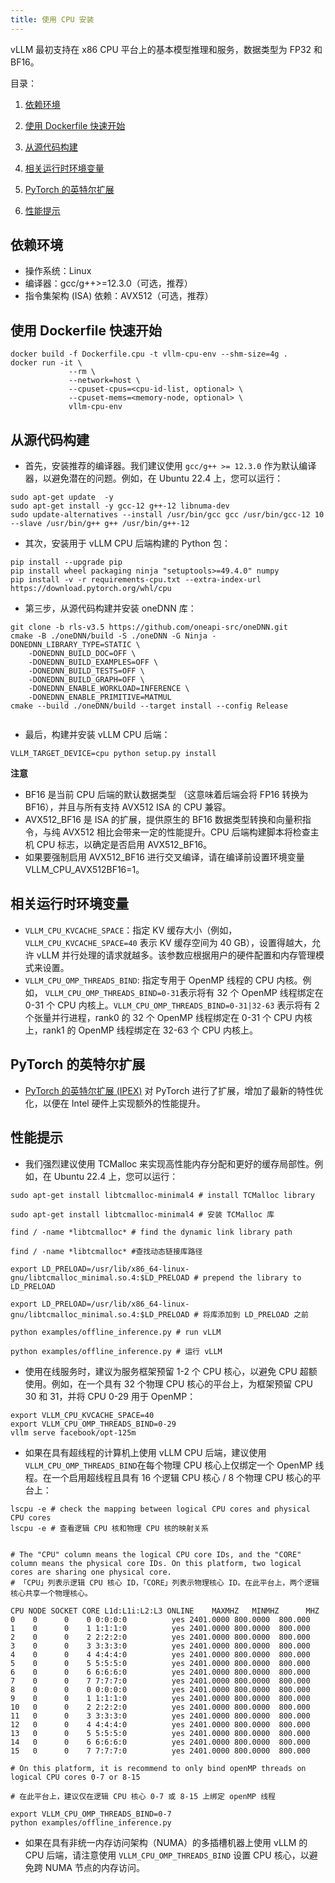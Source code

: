 ```yaml
---
title: 使用 CPU 安装
---
```



vLLM 最初支持在 x86 CPU 平台上的基本模型推理和服务，数据类型为 FP32 和 BF16。


目录：


1. [依赖环境](#依赖环境)

2. [使用 Dockerfile 快速开始](#使用-dockerfile-快速开始)

3. [从源代码构建](#从源代码构建)

4. [相关运行时环境变量](#相关运行时环境变量)

5. [PyTorch 的英特尔扩展](#pytorch-的英特尔扩展)

6. [性能提示](#性能提示)


## 依赖环境

* 操作系统：Linux
* 编译器：gcc/g++>=12.3.0（可选，推荐）
* 指令集架构 (ISA) 依赖：AVX512（可选，推荐）


## 使用 Dockerfile 快速开始

```plain
docker build -f Dockerfile.cpu -t vllm-cpu-env --shm-size=4g .
docker run -it \
             --rm \
             --network=host \
             --cpuset-cpus=<cpu-id-list, optional> \
             --cpuset-mems=<memory-node, optional> \
             vllm-cpu-env
```


## 从源代码构建

* 首先，安装推荐的编译器。我们建议使用 `gcc/g++ >= 12.3.0` 作为默认编译器，以避免潜在的问题。例如，在 Ubuntu 22.4 上，您可以运行：

```plain
sudo apt-get update  -y
sudo apt-get install -y gcc-12 g++-12 libnuma-dev
sudo update-alternatives --install /usr/bin/gcc gcc /usr/bin/gcc-12 10 --slave /usr/bin/g++ g++ /usr/bin/g++-12
```


* 其次，安装用于 vLLM CPU 后端构建的 Python 包：

```plain
pip install --upgrade pip
pip install wheel packaging ninja "setuptools>=49.4.0" numpy
pip install -v -r requirements-cpu.txt --extra-index-url https://download.pytorch.org/whl/cpu
```


* 第三步，从源代码构建并安装 oneDNN 库：

```plain
git clone -b rls-v3.5 https://github.com/oneapi-src/oneDNN.git
cmake -B ./oneDNN/build -S ./oneDNN -G Ninja -DONEDNN_LIBRARY_TYPE=STATIC \
    -DONEDNN_BUILD_DOC=OFF \
    -DONEDNN_BUILD_EXAMPLES=OFF \
    -DONEDNN_BUILD_TESTS=OFF \
    -DONEDNN_BUILD_GRAPH=OFF \
    -DONEDNN_ENABLE_WORKLOAD=INFERENCE \
    -DONEDNN_ENABLE_PRIMITIVE=MATMUL
cmake --build ./oneDNN/build --target install --config Release


```


* 最后，构建并安装 vLLM CPU 后端：

```plain
VLLM_TARGET_DEVICE=cpu python setup.py install
```


**注意**


* BF16 是当前 CPU 后端的默认数据类型 （这意味着后端会将 FP16 转换为 BF16），并且与所有支持 AVX512 ISA 的 CPU 兼容。
* AVX512_BF16 是 ISA 的扩展，提供原生的 BF16 数据类型转换和向量积指令，与纯 AVX512 相比会带来一定的性能提升。CPU 后端构建脚本将检查主机 CPU 标志，以确定是否启用 AVX512_BF16。
* 如果要强制启用 AVX512_BF16 进行交叉编译，请在编译前设置环境变量 VLLM_CPU_AVX512BF16=1。


## 相关运行时环境变量

* `VLLM_CPU_KVCACHE_SPACE`：指定 KV 缓存大小（例如，`VLLM_CPU_KVCACHE_SPACE=40` 表示 KV 缓存空间为 40 GB），设置得越大，允许 vLLM 并行处理的请求就越多。该参数应根据用户的硬件配置和内存管理模式来设置。
* `VLLM_CPU_OMP_THREADS_BIND`: 指定专用于 OpenMP 线程的 CPU 内核。例如， `VLLM_CPU_OMP_THREADS_BIND=0-31`表示将有 32 个 OpenMP 线程绑定在 0-31 个 CPU 内核上。`VLLM_CPU_OMP_THREADS_BIND=0-31|32-63` 表示将有 2 个张量并行进程，rank0 的 32 个 OpenMP 线程绑定在 0-31 个 CPU 内核上，rank1 的 OpenMP 线程绑定在 32-63 个 CPU 内核上。


## PyTorch 的英特尔扩展

* [PyTorch](https://github.com/intel/intel-extension-for-pytorch)[ 的英特尔扩展](https://github.com/intel/intel-extension-for-pytorch)[ (IPEX)](https://github.com/intel/intel-extension-for-pytorch) 对 PyTorch 进行了扩展，增加了最新的特性优化，以便在 Intel 硬件上实现额外的性能提升。


## 性能提示

* 我们强烈建议使用 TCMalloc 来实现高性能内存分配和更好的缓存局部性。例如，在 Ubuntu 22.4 上，您可以运行：

```plain
sudo apt-get install libtcmalloc-minimal4 # install TCMalloc library

sudo apt-get install libtcmalloc-minimal4 # 安装 TCMalloc 库

find / -name *libtcmalloc* # find the dynamic link library path

find / -name *libtcmalloc* #查找动态链接库路径

export LD_PRELOAD=/usr/lib/x86_64-linux-gnu/libtcmalloc_minimal.so.4:$LD_PRELOAD # prepend the library to LD_PRELOAD

export LD_PRELOAD=/usr/lib/x86_64-linux-gnu/libtcmalloc_minimal.so.4:$LD_PRELOAD # 将库添加到 LD_PRELOAD 之前

python examples/offline_inference.py # run vLLM

python examples/offline_inference.py # 运行 vLLM
```


* 使用在线服务时，建议为服务框架预留 1-2 个 CPU 核心，以避免 CPU 超额使用。例如，在一个具有 32 个物理 CPU 核心的平台上，为框架预留 CPU 30 和 31，并将 CPU 0-29 用于 OpenMP：

```plain
export VLLM_CPU_KVCACHE_SPACE=40
export VLLM_CPU_OMP_THREADS_BIND=0-29 
vllm serve facebook/opt-125m
```


* 如果在具有超线程的计算机上使用 vLLM CPU 后端，建议使用 `VLLM_CPU_OMP_THREADS_BIND`在每个物理 CPU 核心上仅绑定一个 OpenMP 线程。在一个启用超线程且具有 16 个逻辑 CPU 核心 / 8 个物理 CPU 核心的平台上：

```plain
lscpu -e # check the mapping between logical CPU cores and physical CPU cores
lscpu -e # 查看逻辑 CPU 核和物理 CPU 核的映射关系


# The "CPU" column means the logical CPU core IDs, and the "CORE" column means the physical core IDs. On this platform, two logical cores are sharing one physical core. 
# 「CPU」列表示逻辑 CPU 核心 ID，「CORE」列表示物理核心 ID。在此平台上，两个逻辑核心共享一个物理核心。

CPU NODE SOCKET CORE L1d:L1i:L2:L3 ONLINE    MAXMHZ   MINMHZ      MHZ
0    0      0    0 0:0:0:0          yes 2401.0000 800.0000  800.000
1    0      0    1 1:1:1:0          yes 2401.0000 800.0000  800.000
2    0      0    2 2:2:2:0          yes 2401.0000 800.0000  800.000
3    0      0    3 3:3:3:0          yes 2401.0000 800.0000  800.000
4    0      0    4 4:4:4:0          yes 2401.0000 800.0000  800.000
5    0      0    5 5:5:5:0          yes 2401.0000 800.0000  800.000
6    0      0    6 6:6:6:0          yes 2401.0000 800.0000  800.000
7    0      0    7 7:7:7:0          yes 2401.0000 800.0000  800.000
8    0      0    0 0:0:0:0          yes 2401.0000 800.0000  800.000
9    0      0    1 1:1:1:0          yes 2401.0000 800.0000  800.000
10   0      0    2 2:2:2:0          yes 2401.0000 800.0000  800.000
11   0      0    3 3:3:3:0          yes 2401.0000 800.0000  800.000
12   0      0    4 4:4:4:0          yes 2401.0000 800.0000  800.000
13   0      0    5 5:5:5:0          yes 2401.0000 800.0000  800.000
14   0      0    6 6:6:6:0          yes 2401.0000 800.0000  800.000
15   0      0    7 7:7:7:0          yes 2401.0000 800.0000  800.000

# On this platform, it is recommend to only bind openMP threads on logical CPU cores 0-7 or 8-15

# 在此平台上，建议仅在逻辑 CPU 核心 0-7 或 8-15 上绑定 openMP 线程

export VLLM_CPU_OMP_THREADS_BIND=0-7 
python examples/offline_inference.py
```


* 如果在具有非统一内存访问架构（NUMA）的多插槽机器上使用 vLLM 的 CPU 后端，请注意使用 `VLLM_CPU_OMP_THREADS_BIND` 设置 CPU 核心，以避免跨 NUMA 节点的内存访问。



